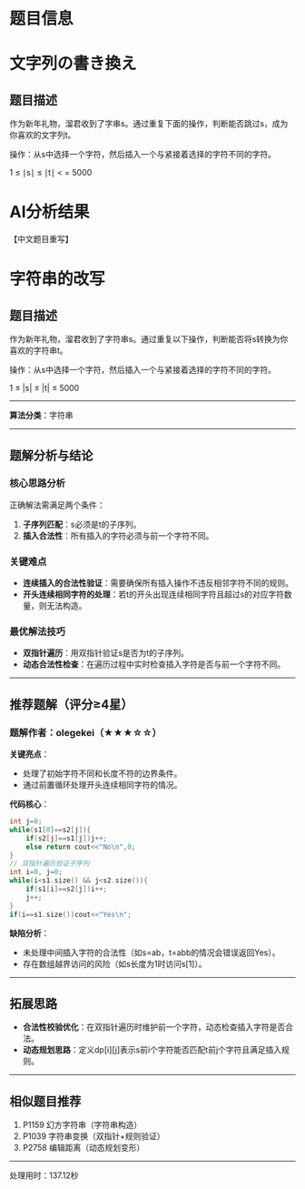 # 题目信息

# 文字列の書き換え

## 题目描述

作为新年礼物，溜君收到了字串s。通过重复下面的操作，判断能否跳过s，成为你喜欢的文字列t。



操作：从s中选择一个字符，然后插入一个与紧接着选择的字符不同的字符。

1 ≤ ∣s∣ ≤ ∣t∣ < = 5000

# AI分析结果



【中文题目重写】

# 字符串的改写

## 题目描述

作为新年礼物，溜君收到了字符串s。通过重复以下操作，判断能否将s转换为你喜欢的字符串t。

操作：从s中选择一个字符，然后插入一个与紧接着选择的字符不同的字符。

1 ≤ |s| ≤ |t| ≤ 5000

---

**算法分类**：字符串

---

## 题解分析与结论

### 核心思路分析
正确解法需满足两个条件：
1. **子序列匹配**：s必须是t的子序列。
2. **插入合法性**：所有插入的字符必须与前一个字符不同。

### 关键难点
- **连续插入的合法性验证**：需要确保所有插入操作不违反相邻字符不同的规则。
- **开头连续相同字符的处理**：若t的开头出现连续相同字符且超过s的对应字符数量，则无法构造。

### 最优解法技巧
- **双指针遍历**：用双指针验证s是否为t的子序列。
- **动态合法性检查**：在遍历过程中实时检查插入字符是否与前一个字符不同。

---

## 推荐题解（评分≥4星）

### 题解作者：olegekei（★★★☆☆）
**关键亮点**：
- 处理了初始字符不同和长度不符的边界条件。
- 通过前置循环处理开头连续相同字符的情况。

**代码核心**：
```cpp
int j=0;
while(s1[0]==s2[j]){
    if(s2[j]==s1[j])j++;
    else return cout<<"No\n",0;
}
// 双指针遍历验证子序列
int i=0, j=0;
while(i<s1.size() && j<s2.size()){
    if(s1[i]==s2[j])i++;
    j++;
}
if(i==s1.size())cout<<"Yes\n";
```

**缺陷分析**：
- 未处理中间插入字符的合法性（如s=ab，t=abb的情况会错误返回Yes）。
- 存在数组越界访问的风险（如s长度为1时访问s[1]）。

---

## 拓展思路
- **合法性校验优化**：在双指针遍历时维护前一个字符，动态检查插入字符是否合法。
- **动态规划思路**：定义dp[i][j]表示s前i个字符能否匹配t前j个字符且满足插入规则。

---

## 相似题目推荐
1. P1159 幻方字符串（字符串构造）
2. P1039 字符串变换（双指针+规则验证）
3. P2758 编辑距离（动态规划变形）

---
处理用时：137.12秒
